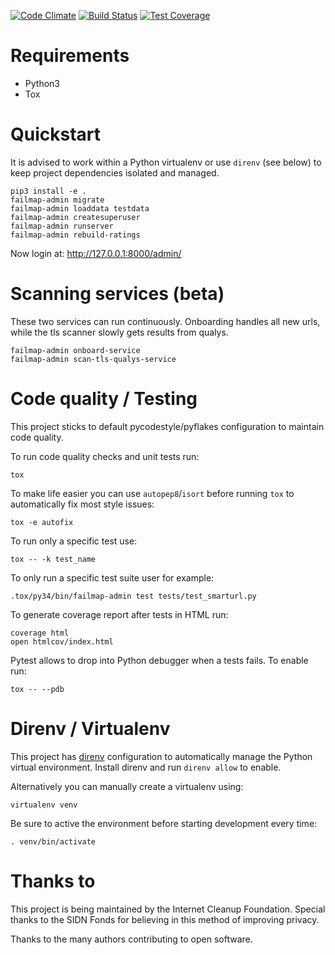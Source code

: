 [![Code Climate](https://codeclimate.com/github/failmap/admin/badges/gpa.svg)](https://codeclimate.com/github/failmap/admin) [![Build Status](https://travis-ci.org/failmap/admin.svg?branch=master)](https://travis-ci.org/failmap/admin) [![Test Coverage](https://codeclimate.com/github/failmap/admin/badges/coverage.svg)](https://codeclimate.com/github/failmap/admin/coverage)

# Requirements

- Python3
- Tox

# Quickstart

It is advised to work within a Python virtualenv or use `direnv` (see below) to keep project
dependencies isolated and managed.

    pip3 install -e .
    failmap-admin migrate
    failmap-admin loaddata testdata
    failmap-admin createsuperuser
    failmap-admin runserver
    failmap-admin rebuild-ratings

Now login at: http://127.0.0.1:8000/admin/

# Scanning services (beta)

These two services can run continuously. Onboarding handles all new urls, while the tls scanner
slowly gets results from qualys.

    failmap-admin onboard-service
    failmap-admin scan-tls-qualys-service
    

# Code quality / Testing

This project sticks to default pycodestyle/pyflakes configuration to maintain code quality.

To run code quality checks and unit tests run:

    tox

To make life easier you can use `autopep8`/`isort` before running `tox` to automatically fix most style issues:

    tox -e autofix

To run only a specific test use:

    tox -- -k test_name

To only run a specific test suite user for example:

    .tox/py34/bin/failmap-admin test tests/test_smarturl.py

To generate coverage report after tests in HTML run:

    coverage html
    open htmlcov/index.html

Pytest allows to drop into Python debugger when a tests fails. To enable run:

    tox -- --pdb

# Direnv / Virtualenv

This project has [direnv](https://direnv.net/) configuration to automatically manage the Python
virtual environment. Install direnv and run `direnv allow` to enable.

Alternatively you can manually create a virtualenv using:

    virtualenv venv

Be sure to active the environment before starting development every time:

    . venv/bin/activate

# Thanks to
This project is being maintained by the Internet Cleanup Foundation.
Special thanks to the SIDN Fonds for believing in this method of improving privacy.

Thanks to the many authors contributing to open software.